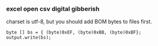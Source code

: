 
### excel open csv digital gibberish

charset is utf-8, but you should add BOM bytes to files first.

```
byte [] bs = { (byte)0xEF, (byte)0xBB, (byte)0xBF};
output.write(bs);
```